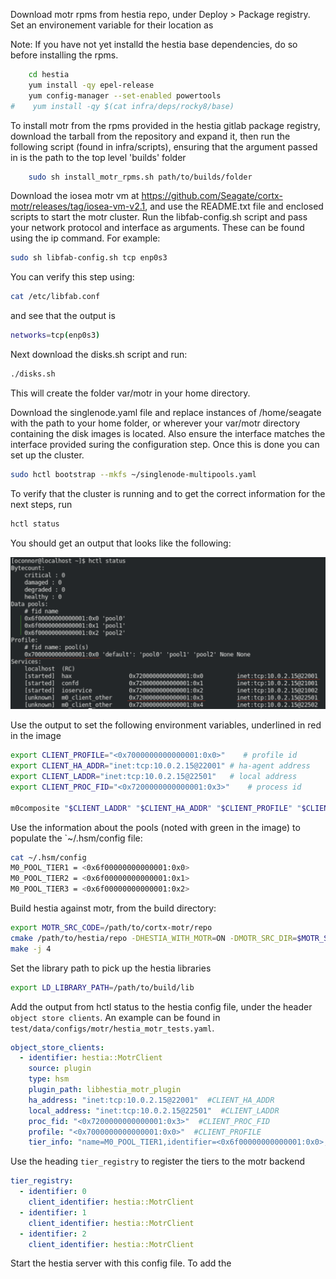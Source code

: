 Download motr rpms from hestia repo, under Deploy > Package registry. Set an environement variable for their location as 

Note: If you have not yet installd the hestia base dependencies, do so before installing the rpms.

```bash
    cd hestia
    yum install -qy epel-release
    yum config-manager --set-enabled powertools
#    yum install -qy $(cat infra/deps/rocky8/base)
```

To install motr from the rpms provided in the hestia gitlab package registry, download the tarball from the repository and expand it, then run the following script (found in infra/scripts), ensuring that the argument passed in is the path to the top level 'builds' folder

```bash 
    sudo sh install_motr_rpms.sh path/to/builds/folder    
```

Download the iosea motr vm at https://github.com/Seagate/cortx-motr/releases/tag/iosea-vm-v2.1, and use the README.txt file and enclosed scripts to start the motr cluster. Run the libfab-config.sh script and pass your network protocol and interface as arguments. These can be found using the ip command. For example: 


```bash
sudo sh libfab-config.sh tcp enp0s3
```

You can verify this step using: 

```bash 
cat /etc/libfab.conf
```
and see that the output is 

```bash
networks=tcp(enp0s3)
```

Next download the disks.sh script and run: 

```bash 
./disks.sh
```

This will create the folder var/motr in your home directory. 

Download the singlenode.yaml file and replace instances of /home/seagate with the path to your home folder, or wherever your var/motr directory containing the disk images is located. Also ensure the interface matches the interface provided suring the configuration step. Once this is done you can set up the cluster.

```bash
sudo hctl bootstrap --mkfs ~/singlenode-multipools.yaml
```

To verify that the cluster is running and to get the correct information for the next steps, run 

```bash 
hctl status
```

You should get an output that looks like the following: 

![image](../images/hctl_status_output.png)

Use the output to set the following environment variables, underlined in red in the image

```bash
export CLIENT_PROFILE="<0x7000000000000001:0x0>"    # profile id
export CLIENT_HA_ADDR="inet:tcp:10.0.2.15@22001" # ha-agent address
export CLIENT_LADDR="inet:tcp:10.0.2.15@22501"   # local address
export CLIENT_PROC_FID="<0x7200000000000001:0x3>"    # process id

m0composite "$CLIENT_LADDR" "$CLIENT_HA_ADDR" "$CLIENT_PROFILE" "$CLIENT_PROC_FID"
```

Use the information about the pools (noted with green in the image) to populate the `~/.hsm/config file: 

```bash
cat ~/.hsm/config
M0_POOL_TIER1 = <0x6f00000000000001:0x0>
M0_POOL_TIER2 = <0x6f00000000000001:0x1>
M0_POOL_TIER3 = <0x6f00000000000001:0x2>
```

Build hestia against motr, from the build directory: 

```bash
export MOTR_SRC_CODE=/path/to/cortx-motr/repo
cmake /path/to/hestia/repo -DHESTIA_WITH_MOTR=ON -DMOTR_SRC_DIR=$MOTR_SRC_CODE -DBUILD_SHARED_LIBS=OFF -DCMAKE_BUILD_TYPE=Debug -DCMAKE_EXPORT_COMPILE_COMMANDS=ON -DCMAKE_C_COMPILER=gcc -DCMAKE_CXX_COMPILER=g++ 
make -j 4
```

Set the library path to pick up the hestia libraries

```bash
export LD_LIBRARY_PATH=/path/to/build/lib
```

Add the output from hctl status to the hestia config file, under the header `object store clients`. An example can be found in `test/data/configs/motr/hestia_motr_tests.yaml`.

```yaml
object_store_clients:
  - identifier: hestia::MotrClient
    source: plugin
    type: hsm
    plugin_path: libhestia_motr_plugin
    ha_address: "inet:tcp:10.0.2.15@22001"  #CLIENT_HA_ADDR
    local_address: "inet:tcp:10.0.2.15@22501"  #CLIENT_LADDR
    proc_fid: "<0x7200000000000001:0x3>"  #CLIENT_PROC_FID
    profile: "<0x7000000000000001:0x0>"  #CLIENT_PROFILE
    tier_info: "name=M0_POOL_TIER1,identifier=<0x6f00000000000001:0x0>;name=M0_POOL_TIER2,identifier=<0x6f00000000000001:0x1>;name=M0_POOL_TIER3,identifier=<0x6f00000000000001:0x2>"
```

Use the heading `tier_registry` to register the tiers to the motr backend

```yaml
tier_registry:
  - identifier: 0
    client_identifier: hestia::MotrClient
  - identifier: 1
    client_identifier: hestia::MotrClient
  - identifier: 2
    client_identifier: hestia::MotrClient


```

Start the hestia server with this config file. To add the 